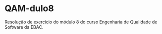 # QAM-dulo8
Resolução de exercício do módulo 8 do curso Engenharia de Qualidade de Software da EBAC.
